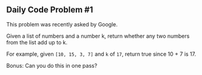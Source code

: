## Daily Code Problem #1

This problem was recently asked by Google.

Given a list of numbers and a number k, return whether any two numbers from the list add up to k.

For example, given `[10, 15, 3, 7]` and `k` of `17`, return true since 10 + 7 is 17.

Bonus: Can you do this in one pass?
